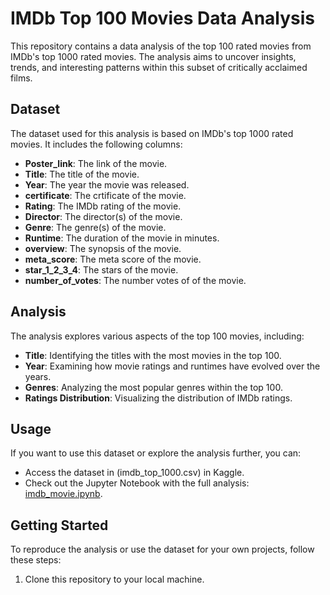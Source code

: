 # IMDb Top 100 Movies Data Analysis

This repository contains a data analysis of the top 100 rated movies from IMDb's top 1000 rated movies. The analysis aims to uncover insights, trends, and interesting patterns within this subset of critically acclaimed films.

## Dataset

The dataset used for this analysis is based on IMDb's top 1000 rated movies. It includes the following columns:

- **Poster_link**: The link of the movie.
- **Title**: The title of the movie.
- **Year**: The year the movie was released.
- **certificate**: The crtificate of the movie.
- **Rating**: The IMDb rating of the movie.
- **Director**: The director(s) of the movie.
- **Genre**: The genre(s) of the movie.
- **Runtime**: The duration of the movie in minutes.
- **overview**: The synopsis of the movie.
- **meta_score**: The meta score of the movie.
- **star_1_2_3_4**: The stars of the movie.
- **number_of_votes**: The number votes of  of the movie.

## Analysis

The analysis explores various aspects of the top 100 movies, including:

- **Title**: Identifying the titles with the most movies in the top 100.
- **Year**: Examining how movie ratings and runtimes have evolved over the years.
- **Genres**: Analyzing the most popular genres within the top 100.
- **Ratings Distribution**: Visualizing the distribution of IMDb ratings.

## Usage

If you want to use this dataset or explore the analysis further, you can:

- Access the dataset in (imdb_top_1000.csv) in Kaggle.
- Check out the Jupyter Notebook with the full analysis: [imdb_movie.ipynb](imdb_movies.ipynb).

## Getting Started

To reproduce the analysis or use the dataset for your own projects, follow these steps:

1. Clone this repository to your local machine.

